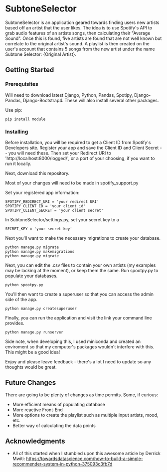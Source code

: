 # SubtoneSelector

SubtoneSelector is an application geared towards finding users new artists based off an artist that the user likes. The idea is to use Spotify's API to grab audio features of an artists songs, then calculating their "Average Sound". Once this is found, five artists are found that are not well known but correlate to the original artist's sound. A playlist is then created on the user's account that contains 5 songs from the new artist under the name Subtone Selector: {Original Artist}.

## Getting Started


### Prerequisites

Will need to download latest Django, Python, Pandas, Spotipy, Django-Pandas, Django-Bootstrap4. These will also install several other packages.

Use pip:

```
pip install module
```


### Installing

Before installation, you will be required to get a Client ID from Spotify's Developers site. Register your app and save the Client ID and Client Secret -- you will need these. Then set your Redirect URI to 'http://localhost:8000/logged/', or a port of your choosing, if you want to run it locally. 

Next, download this repository.

Most of your changes will need to be made in spotify_support.py



Set your registered app information:

```
SPOTIPY_REDIRECT_URI = 'your redirect URI'
SPOTIPY_CLIENT_ID = 'your client id'
SPOTIPY_CLIENT_SECRET = 'your client secret'
```

In SubtoneSelector/settings.py, set your secret key to a 
```
SECRET_KEY = 'your secret key'
```

Next you'll want to make the necessary migrations to create your database.
```
python manage.py migrate
python manage.py makemigrations
python manage.py migrate
```

Next, you can edit the .csv files to contain your own artists (my examples may be lacking at the moment), or keep them the same. Run spootpy.py to populate your databases.
```
python spootpy.py
```

You'll then want to create a superuser so that you can access the admin side of the app.
```
python manage.py createsuperuser
```

Finally, you can run the application and visit the link your command line provides. 
```
python manage.py runserver
```

Side note, when developing this, I used miniconda and created an enviroment so that my computer's packages wouldn't interfere with this. This might be a good idea!

Enjoy and please leave feedback - there's a lot I need to update so any thoughts would be great.


## Future Changes
There are going to be plenty of changes as time permits. Some, if curious:
* More efficient means of populating database
* More reactive Front-End
* More options to create the playlist such as multiple input artists, mood, etc. 
* Better way of calculating the data points



## Acknowledgments

* All of this started when I stumbled upon this awesome article by Derrick Mwiti:
  https://towardsdatascience.com/how-to-build-a-simple-recommender-system-in-python-375093c3fb7d

